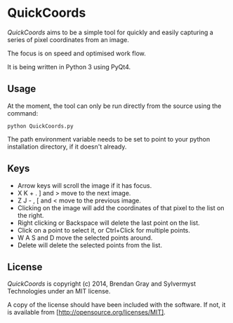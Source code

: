QuickCoords
===========

*QuickCoords* aims to be a simple tool for quickly and easily capturing a series of pixel coordinates from an image.

The focus is on speed and optimised work flow.

It is being written in Python 3 using PyQt4.


Usage
-----

At the moment, the tool can only be run directly from the source using the command:
	
	python QuickCoords.py
	
The path environment variable needs to be set to point to your python installation directory, if it doesn't already.


Keys
----

* Arrow keys will scroll the image if it has focus.
* X K + . ] and > move to the next image.
* Z J - , [ and < move to the previous image.
* Clicking on the image will add the coordinates of that pixel to the list on the right.
* Right clicking or Backspace will delete the last point on the list.
* Click on a point to select it, or Ctrl+Click for multiple points.
* W A S and D move the selected points around.
* Delete will delete the selected points from the list.


License
-------

*QuickCoords* is copyright (c) 2014, Brendan Gray and Sylvermyst Technologies under an MIT license.

A copy of the license should have been included with the software. If not, it is available from [http://opensource.org/licenses/MIT].
